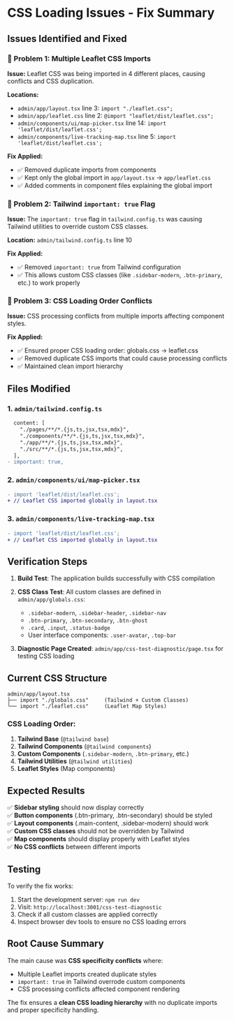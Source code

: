 # CSS Loading Issues - Fix Summary

## Issues Identified and Fixed

### 🔴 Problem 1: Multiple Leaflet CSS Imports
**Issue:** Leaflet CSS was being imported in 4 different places, causing conflicts and CSS duplication.

**Locations:**
- `admin/app/layout.tsx` line 3: `import "./leaflet.css";`
- `admin/app/leaflet.css` line 2: `@import "leaflet/dist/leaflet.css";`
- `admin/components/ui/map-picker.tsx` line 14: `import 'leaflet/dist/leaflet.css';`
- `admin/components/live-tracking-map.tsx` line 5: `import 'leaflet/dist/leaflet.css';`

**Fix Applied:**
- ✅ Removed duplicate imports from components
- ✅ Kept only the global import in `app/layout.tsx` → `app/leaflet.css`
- ✅ Added comments in component files explaining the global import

### 🔴 Problem 2: Tailwind `important: true` Flag
**Issue:** The `important: true` flag in `tailwind.config.ts` was causing Tailwind utilities to override custom CSS classes.

**Location:** `admin/tailwind.config.ts` line 10

**Fix Applied:**
- ✅ Removed `important: true` from Tailwind configuration
- ✅ This allows custom CSS classes (like `.sidebar-modern`, `.btn-primary`, etc.) to work properly

### 🔴 Problem 3: CSS Loading Order Conflicts
**Issue:** CSS processing conflicts from multiple imports affecting component styles.

**Fix Applied:**
- ✅ Ensured proper CSS loading order: globals.css → leaflet.css
- ✅ Removed duplicate CSS imports that could cause processing conflicts
- ✅ Maintained clean import hierarchy

## Files Modified

### 1. `admin/tailwind.config.ts`
```diff
  content: [
    "./pages/**/*.{js,ts,jsx,tsx,mdx}",
    "./components/**/*.{js,ts,jsx,tsx,mdx}",
    "./app/**/*.{js,ts,jsx,tsx,mdx}",
    "./src/**/*.{js,ts,jsx,tsx,mdx}",
  ],
- important: true,
```

### 2. `admin/components/ui/map-picker.tsx`
```diff
- import 'leaflet/dist/leaflet.css';
+ // Leaflet CSS imported globally in layout.tsx
```

### 3. `admin/components/live-tracking-map.tsx`
```diff
- import 'leaflet/dist/leaflet.css';
+ // Leaflet CSS imported globally in layout.tsx
```

## Verification Steps

1. **Build Test**: The application builds successfully with CSS compilation
2. **CSS Class Test**: All custom classes are defined in `admin/app/globals.css`:
   - `.sidebar-modern`, `.sidebar-header`, `.sidebar-nav`
   - `.btn-primary`, `.btn-secondary`, `.btn-ghost`
   - `.card`, `.input`, `.status-badge`
   - User interface components: `.user-avatar`, `.top-bar`

3. **Diagnostic Page Created**: `admin/app/css-test-diagnostic/page.tsx` for testing CSS loading

## Current CSS Structure

```
admin/app/layout.tsx
├── import "./globals.css"     (Tailwind + Custom Classes)
└── import "./leaflet.css"     (Leaflet Map Styles)
```

### CSS Loading Order:
1. **Tailwind Base** (`@tailwind base`)
2. **Tailwind Components** (`@tailwind components`)
3. **Custom Components** (`.sidebar-modern`, `.btn-primary`, etc.)
4. **Tailwind Utilities** (`@tailwind utilities`)
5. **Leaflet Styles** (Map components)

## Expected Results

✅ **Sidebar styling** should now display correctly  
✅ **Button components** (.btn-primary, .btn-secondary) should be styled  
✅ **Layout components** (.main-content, .sidebar-modern) should work  
✅ **Custom CSS classes** should not be overridden by Tailwind  
✅ **Map components** should display properly with Leaflet styles  
✅ **No CSS conflicts** between different imports  

## Testing

To verify the fix works:

1. Start the development server: `npm run dev`
2. Visit: `http://localhost:3001/css-test-diagnostic` 
3. Check if all custom classes are applied correctly
4. Inspect browser dev tools to ensure no CSS loading errors

## Root Cause Summary

The main cause was **CSS specificity conflicts** where:
- Multiple Leaflet imports created duplicate styles
- `important: true` in Tailwind overrode custom components
- CSS processing conflicts affected component rendering

The fix ensures a **clean CSS loading hierarchy** with no duplicate imports and proper specificity handling.






